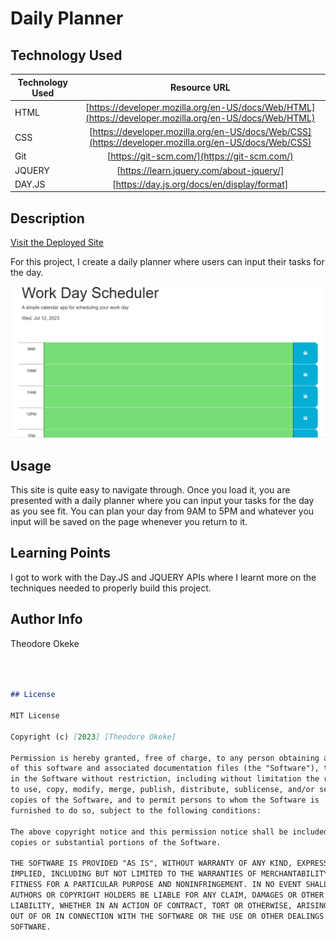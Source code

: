 # Daily Planner
## Technology Used 

| Technology Used         | Resource URL           | 
| ------------- |:-------------:| 
| HTML    | [https://developer.mozilla.org/en-US/docs/Web/HTML](https://developer.mozilla.org/en-US/docs/Web/HTML) | 
| CSS     | [https://developer.mozilla.org/en-US/docs/Web/CSS](https://developer.mozilla.org/en-US/docs/Web/CSS)      |   
| Git | [https://git-scm.com/](https://git-scm.com/) 
| JQUERY | [https://learn.jquery.com/about-jquery/]    
| DAY.JS | [https://day.js.org/docs/en/display/format]

## Description 

[Visit the Deployed Site](https://theouo.github.io/Daily-Planner/)

For this project, I create a daily planner where users can input their tasks for the day.


![Site Langing Page](./Assets/planner.png)


## Usage 

This site is quite easy to navigate through. Once you load it, you are presented with a daily planner where you can input your tasks for the day as you see fit. You can plan your day from 9AM to 5PM and whatever you input will be saved on the page whenever you return to it.


## Learning Points 
I got  to work with the Day.JS and JQUERY APIs where I learnt more on the techniques needed to properly build this project.



## Author Info
Theodore Okeke

```md



## License

MIT License

Copyright (c) [2023] [Theodore Okeke]

Permission is hereby granted, free of charge, to any person obtaining a copy
of this software and associated documentation files (the "Software"), to deal
in the Software without restriction, including without limitation the rights
to use, copy, modify, merge, publish, distribute, sublicense, and/or sell
copies of the Software, and to permit persons to whom the Software is
furnished to do so, subject to the following conditions:

The above copyright notice and this permission notice shall be included in all
copies or substantial portions of the Software.

THE SOFTWARE IS PROVIDED "AS IS", WITHOUT WARRANTY OF ANY KIND, EXPRESS OR
IMPLIED, INCLUDING BUT NOT LIMITED TO THE WARRANTIES OF MERCHANTABILITY,
FITNESS FOR A PARTICULAR PURPOSE AND NONINFRINGEMENT. IN NO EVENT SHALL THE
AUTHORS OR COPYRIGHT HOLDERS BE LIABLE FOR ANY CLAIM, DAMAGES OR OTHER
LIABILITY, WHETHER IN AN ACTION OF CONTRACT, TORT OR OTHERWISE, ARISING FROM,
OUT OF OR IN CONNECTION WITH THE SOFTWARE OR THE USE OR OTHER DEALINGS IN THE
SOFTWARE.
